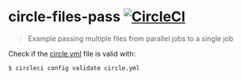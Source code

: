 # circle-files-pass [![CircleCI](https://circleci.com/gh/bahmutov/circle-files-pass/tree/master.svg?style=svg)](https://circleci.com/gh/bahmutov/circle-files-pass/tree/master)
> Example passing multiple files from parallel jobs to a single job

Check if the [circle.yml](circle.yml) file is valid with:

```shell
$ circleci config validate circle.yml
```
